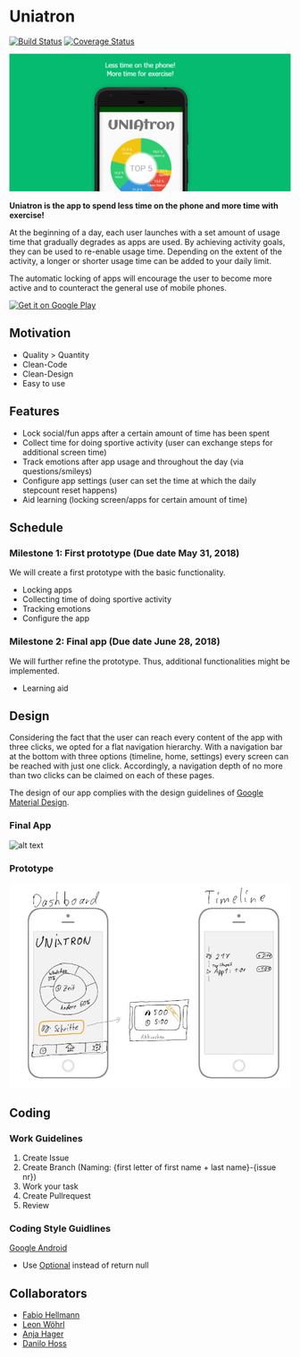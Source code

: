 # Uniatron
[![Build Status](https://travis-ci.org/FHellmann/Uniatron.svg?branch=master)](https://travis-ci.org/FHellmann/Uniatron)
[![Coverage Status](https://coveralls.io/repos/github/FHellmann/Uniatron/badge.svg?branch=master)](https://coveralls.io/github/FHellmann/Uniatron?branch=master)

![Banner](https://github.com/FHellmann/Uniatron/blob/master/doc/Play%20Store/0_Play-Store_Functiongraph.png)

**Uniatron is the app to spend less time on the phone and more time with exercise!**

At the beginning of a day, each user launches with a set amount of usage time that gradually degrades as apps are used. By achieving activity goals, they can be used to re-enable usage time. Depending on the extent of the activity, a longer or shorter usage time can be added to your daily limit.

The automatic locking of apps will encourage the user to become more active and to counteract the general use of mobile phones.

[<img alt='Get it on Google Play' src='https://play.google.com/intl/en_gb/badges/images/generic/en_badge_web_generic.png' width="128" />](https://play.google.com/store/apps/details?id=com.edu.uni.augsburg.uniatron&pcampaignid=MKT-Other-global-all-co-prtnr-py-PartBadge-Mar2515-1)

## Motivation
- Quality > Quantity
- Clean-Code
- Clean-Design
- Easy to use

## Features
- Lock social/fun apps after a certain amount of time has been spent
- Collect time for doing sportive activity (user can exchange steps for additional screen time)
- Track emotions after app usage and throughout the day (via questions/smileys)
- Configure app settings (user can set the time at which the daily stepcount reset happens)
- Aid learning (locking screen/apps for certain amount of time)

## Schedule
### Milestone 1: First prototype (Due date May 31, 2018)
We will create a first prototype with the basic functionality.

- Locking apps
- Collecting time of doing sportive activity
- Tracking emotions
- Configure the app

### Milestone 2: Final app (Due date June 28, 2018)
We will further refine the prototype. Thus, additional functionalities might be implemented.

- Learning aid

## Design
Considering the fact that the user can reach every content of the app with three clicks, we opted for a flat navigation hierarchy. With a navigation bar at the bottom with three options (timeline, home, settings) every screen can be reached with just one click. Accordingly, a navigation depth of no more than two clicks can be claimed on each of these pages.

The design of our app complies with the design guidelines of [Google Material Design](https://material.io/guidelines/material-design/introduction.html).

### Final App
![alt text](https://github.com/FHellmann/Uniatron/blob/master/doc/Concepts/FinalApp.JPG)

### Prototype
![alt text](https://github.com/FHellmann/Uniatron/blob/master/doc/Concepts/Prototype.JPG)

## Coding

### Work Guidelines
1. Create Issue
2. Create Branch (Naming: {first letter of first name + last name}-{issue nr})
3. Work your task
4. Create Pullrequest
5. Review

### Coding Style Guidlines
[Google Android](https://source.android.com/setup/contribute/code-style)

- Use [Optional](http://www.baeldung.com/java-optional) instead of return null

## Collaborators
- [Fabio Hellmann](https://github.com/FHellmann)
- [Leon Wöhrl](https://github.com/leonpoint)
- [Anja Hager](https://github.com/anja-h)
- [Danilo Hoss](https://github.com/speedyhoopster3)














